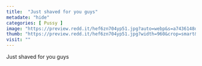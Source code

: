 ```yaml
---
title:  "Just shaved for you guys"
metadate: "hide"
categories: [ Pussy ]
image: "https://preview.redd.it/hef6zn704yp51.jpg?auto=webp&s=a7436148d2a02c849e419c91c961348d26d28280"
thumb: "https://preview.redd.it/hef6zn704yp51.jpg?width=960&crop=smart&auto=webp&s=5afe25ce6029ecb159346ce031b75f01ed985733"
visit: ""
---
```

Just shaved for you guys
